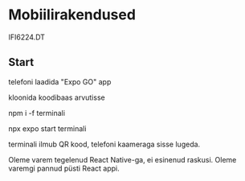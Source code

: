 # Mobiilirakendused

IFI6224.DT

## Start

telefoni laadida "Expo GO" app

kloonida koodibaas arvutisse

npm i -f terminali

npx expo start terminali

terminali ilmub QR kood, telefoni kaameraga sisse lugeda.

Oleme varem tegelenud React Native-ga, ei esinenud raskusi. Oleme varemgi pannud püsti React appi.

